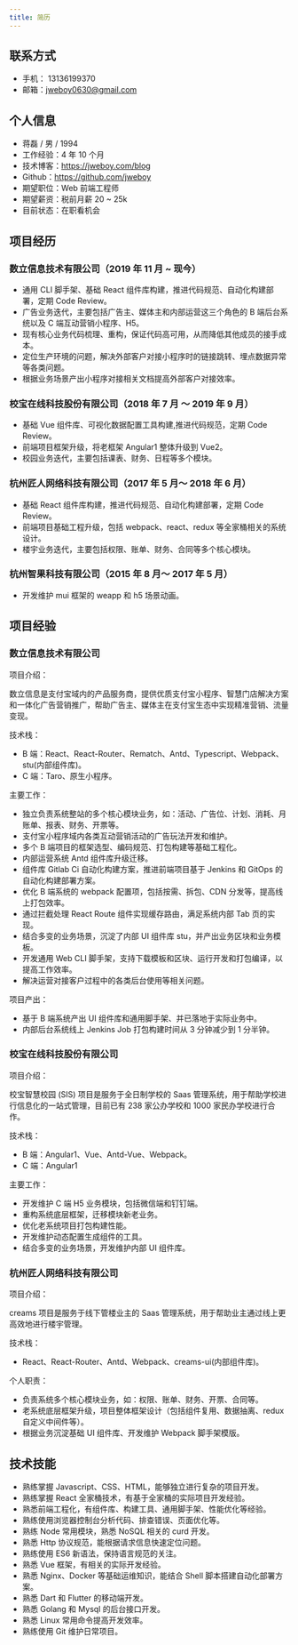 ```yaml
---
title: 简历
---
```


## 联系方式

- 手机： 13136199370
- 邮箱：jweboy0630@gmail.com

## 个人信息

- 蒋磊 / 男 / 1994
- 工作经验：4 年 10 个月
- 技术博客：<https://jweboy.com/blog>
- Github：<https://github.com/jweboy>
- 期望职位：Web 前端工程师
- 期望薪资：税前月薪 20 ~ 25k
- 目前状态：在职看机会

## 项目经历

### 数立信息技术有限公司（2019 年 11 月 ~ 现今）

- 通用 CLI 脚手架、基础 React 组件库构建，推进代码规范、自动化构建部署，定期 Code Review。
- 广告业务迭代，主要包括广告主、媒体主和内部运营这三个角色的 B 端后台系统以及 C 端互动营销小程序、H5。
- 现有核心业务代码梳理、重构，保证代码高可用，从而降低其他成员的接手成本。
- 定位生产环境的问题，解决外部客户对接小程序时的链接跳转、埋点数据异常等各类问题。
- 根据业务场景产出小程序对接相关文档提高外部客户对接效率。

### 校宝在线科技股份有限公司（2018 年 7 月 〜 2019 年 9 月）

- 基础 Vue 组件库、可视化数据配置工具构建,推进代码规范，定期 Code Review。
- 前端项目框架升级，将老框架 Angular1 整体升级到 Vue2。
- 校园业务迭代，主要包括课表、财务、日程等多个模块。

### 杭州匠人网络科技有限公司（2017 年 5 月〜 2018 年 6 月）

- 基础 React 组件库构建，推进代码规范、自动化构建部署，定期 Code Review。
- 前端项目基础工程升级，包括 webpack、react、redux 等全家桶相关的系统设计。
- 楼宇业务迭代，主要包括权限、账单、财务、合同等多个核心模块。

### 杭州智果科技有限公司（2015 年 8 月〜 2017 年 5 月）

- 开发维护 mui 框架的 weapp 和 h5 场景动画。

## 项目经验

### 数立信息技术有限公司

项目介绍：

数立信息是支付宝域内的产品服务商，提供优质支付宝小程序、智慧门店解决方案和一体化广告营销推广，帮助广告主、媒体主在支付宝生态中实现精准营销、流量变现。

技术栈：

- B 端：React、React-Router、Rematch、Antd、Typescript、Webpack、stu(内部组件库)。
- C 端：Taro、原生小程序。

主要工作：

- 独立负责系统整站的多个核心模块业务，如：活动、广告位、计划、消耗、月账单、报表、财务、开票等。
- 支付宝小程序域内各类互动营销活动的广告玩法开发和维护。
- 多个 B 端项目的框架选型、编码规范、打包构建等基础工程化。
- 内部运营系统 Antd 组件库升级迁移。
- 组件库 Gitlab Ci 自动化构建方案，推进前端项目基于 Jenkins 和 GitOps 的自动化构建部署方案。
- 优化 B 端系统的 webpack 配置项，包括按需、拆包、CDN 分发等，提高线上打包效率。
- 通过拦截处理 React Route 组件实现缓存路由，满足系统内部 Tab 页的实现。
- 结合多变的业务场景，沉淀了内部 UI 组件库 stu，并产出业务区块和业务模板。
- 开发通用 Web CLI 脚手架，支持下载模板和区块、运行开发和打包编译，以提高工作效率。
- 解决运营对接客户过程中的各类后台使用等相关问题。

项目产出：

- 基于 B 端系统产出 UI 组件库和通用脚手架、并已落地于实际业务中。
- 内部后台系统线上 Jenkins Job 打包构建时间从 3 分钟减少到 1 分半钟。

### 校宝在线科技股份有限公司

项目介绍：

校宝智慧校园 (SIS) 项目是服务于全日制学校的 Saas 管理系统，用于帮助学校进行信息化的一站式管理，目前已有 238 家公办学校和 1000 家⺠办学校进行合作。

技术栈：

- B 端：Angular1、Vue、Antd-Vue、Webpack。
- C 端：Angular1

主要工作：

- 开发维护 C 端 H5 业务模块，包括微信端和钉钉端。
- 重构系统底层框架，迁移模块新老业务。
- 优化老系统项目打包构建性能。
- 开发维护动态配置生成组件的工具。
- 结合多变的业务场景，开发维护内部 UI 组件库。

### 杭州匠人网络科技有限公司

项目介绍：

creams 项目是服务于线下管楼业主的 Saas 管理系统，用于帮助业主通过线上更高效地进行楼宇管理。

技术栈：

- React、React-Router、Antd、Webpack、creams-ui(内部组件库)。

个人职责：

- 负责系统多个核心模块业务，如：权限、账单、财务、开票、合同等。
- 老系统底层框架升级，项目整体框架设计（包括组件复用、数据抽离、redux 自定义中间件等）。
- 根据业务沉淀基础 UI 组件库、开发维护 Webpack 脚手架模版。

## 技术技能

- 熟练掌握 Javascript、CSS、HTML，能够独立进行复杂的项目开发。
- 熟练掌握 React 全家桶技术，有基于全家桶的实际项目开发经验。
- 熟悉前端工程化，有组件库、构建工具、通用脚手架、性能优化等经验。
- 熟练使用浏览器控制台分析代码、排查错误、⻚面优化等。
- 熟练 Node 常用模块，熟悉 NoSQL 相关的 curd 开发。
- 熟悉 Http 协议规范，能根据请求信息快速定位问题。
- 熟练使用 ES6 新语法，保持语言规范的关注。
- 熟悉 Vue 框架，有相关的实际开发经验。
- 熟悉 Nginx、Docker 等基础运维知识，能结合 Shell 脚本搭建自动化部署方案。
- 熟悉 Dart 和 Flutter 的移动端开发。
- 熟悉 Golang 和 Mysql 的后台接口开发。
- 熟悉 Linux 常用命令提高开发效率。
- 熟练使用 Git 维护日常项目。
